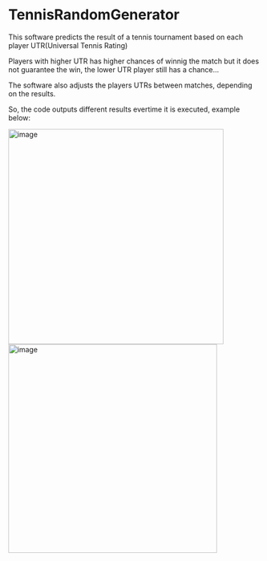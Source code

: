 # TennisRandomGenerator

This software predicts the result of a tennis tournament based on each player UTR(Universal Tennis Rating)

Players with higher UTR has higher chances of winnig the match but it does not guarantee the win, the lower UTR player still has a chance...

The software also adjusts the players UTRs between matches, depending on the results.

So, the code outputs different results evertime it is executed, example below:

<img width="429" alt="image" src="https://user-images.githubusercontent.com/71353908/225518426-81aff403-5a73-433d-939b-a0d68f49b58b.png">

<img width="416" alt="image" src="https://user-images.githubusercontent.com/71353908/225518488-55ff20d2-65f9-4f96-8370-4df6b0db27de.png">


